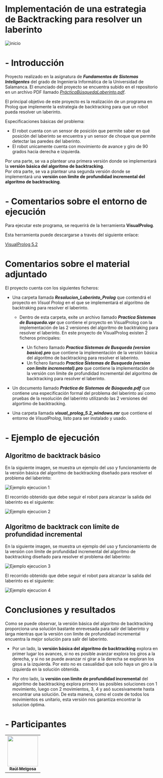 # Implementación de una estrategia de Backtracking para resolver un laberinto

![inicio](https://github.com/rmelgo/FSI-Sistema-de-busqueda-laberinto-backtrack/assets/145989723/763abf67-044f-4690-ae5e-e3d5bc6576c6)

# - Introducción

Proyecto realizado en la asignatura de ***Fundamentos de Sistemas Inteligentes*** del grado de Ingenieria Informática de la Universidad de Salamanca. El enunciado del proyecto se encuentra subido en el repositorio en un archivo PDF llamado <a href="https://github.com/rmelgo/FSI-Sistema-de-busqueda-laberinto-backtrack/blob/main/Pra%CC%81cticaBu%CC%81squedaLaberinto.pdf" target="_blank">*PrácticaBúsquedaLaberinto.pdf*</a>.

El principal objetivo de este proyecto es la realización de un programa en Prolog que implemente la estrategia de backtracking para que un robot pueda resolver un laberinto. 

Especificaciones básicas del problema:

- El robot cuenta con un sensor de posición que permite saber en qué posición del laberinto se encuentra y un sensor de choque que permite detectar las paredes del laberinto.
- El robot unicamente cuenta con movimiento de avance y giro de 90 grados hacia derecha e izquierda.

Por una parte, se va a plantear una primera versión donde se implementará la **versión básica del algoritmo de backtracking**.  
Por otra parte, se va a plantear una segunda versión donde se implementará una **versión con límite de profundidad incremental del algoritmo de backtracking**.

# - Comentarios sobre el entorno de ejecución

Para ejecutar este programa, se requerirá de la herramienta **VisualProlog**.    

Esta herramienta puede descargarse a través del siguiente enlace:

<a href="https://github.com/rmelgo/FSI-Sistema-de-busqueda-laberinto-backtrack/blob/main/visual_prolog_5.2_windows.rar" target="_blank">VisualProlog 5.2</a>

# Comentarios sobre el material adjuntado

El proyecto cuenta con los siguientes ficheros:

- Una carpeta llamada ***Resolucion_Laberinto_Prolog*** que contendrá el proyecto en *Visual Prolog* en el que se implementará el algoritmo de backtraking para resolver el laberinto.
  - Dentro de esta carpeta, exite un archivo llamado ***Practica Sistemas de Busqueda.vpr*** que contiene el proyecto en VisualProlog con la implementación de las 2 versiones del algoritmo de backtraking para resolver el laberinto. En este proyecto de VisualProlog existen 2 ficheros principales:
 
    - Un fichero llamado ***Practica Sistemas de Busqueda (version basica).pro*** que contiene la implementación de la versión básica del algoritmo de backtracking para resolver el laberinto.
    - Un fichero llamado ***Practica Sistemas de Busqueda (version con limite incremental).pro*** que contiene la implementación de la versión con límite de profundidad incremental del algoritmo de backtracking para resolver el laberinto.
      
- Un documento llamado ***Práctica de Sistemas de Búsqueda.pdf*** que contiene una especificación formal del problema del laberinto así como pruebas de la resolución del laberinto utilizando las 2 versiones del algortimo de backtracking.
- Una carpeta llamada ***visual_prolog_5.2_windows.rar*** que contiene el entorno de *VisualProlog*, listo para ser instalado y usado.

# - Ejemplo de ejecución

## Algoritmo de backtrack básico

En la siguiente imagen, se muestra un ejemplo del uso y funcionamiento de la versión básica del algoritmo de backtracking diseñado para resolver el problema del laberinto:

![Ejemplo ejecucion 1](https://github.com/rmelgo/FSI-Sistema-de-busqueda-laberinto-backtrack/assets/145989723/2e2b5685-1f63-49ed-9f35-1dc511466e5b)

El recorrido obtenido que debe seguir el robot para alcanzar la salida del laberinto es el siguiente:

![Ejemplo ejecucion 2](https://github.com/rmelgo/FSI-Sistema-de-busqueda-laberinto-backtrack/assets/145989723/f3eeb465-e9bf-408e-ba98-7c14981faf55)

## Algoritmo de backtrack con límite de profundidad incremental

En la siguiente imagen, se muestra un ejemplo del uso y funcionamiento de la versión con límite de profundidad incremental del algoritmo de backtracking diseñado para resolver el problema del laberinto:

![Ejemplo ejecucion 3](https://github.com/rmelgo/FSI-Sistema-de-busqueda-laberinto-backtrack/assets/145989723/c32549d1-ecd9-4826-b516-bff55d819838)

El recorrido obtenido que debe seguir el robot para alcanzar la salida del laberinto es el siguiente:

![Ejemplo ejecucion 4](https://github.com/rmelgo/FSI-Sistema-de-busqueda-laberinto-backtrack/assets/145989723/3d3fc4fb-f7b6-4044-a641-5896a423af6a)

# Conclusiones y resultados

Como se puede observar, la versión básica del algoritmo de backtracking proporciona una solución bastante enrevesada para salir del laberinto y larga mientras que la versión con límite de profundidad incremental encuentra la mejor solución para salir del laberinto.

- Por un lado, la **versión básica del algoritmo de backtracking** explora en primer lugar los avances, si no es posible avanzar explora los giros a la derecha, y si no se puede avanzar ni girar a la derecha se exploran los giros a la izquierda. Por esto no es casualidad que solo haya un giro a la izquierda en la solución obtenida.

- Por otro lado, la **versión con límite de profundidad incremental** del algoritmo de backtracking explora primero las posibles soluciones con 1 movimiento, luego con 2 movimientos, 3, 4 y asó sucesivamente hasta encontrar una solución. De esta manera, como el coste de todos los movimientos es unitario, esta versión nos garantiza encontrar la solucion óptima.

# - Participantes

<table>
  <td align="center"><a href="https://github.com/rmelgo"><img src="https://avatars.githubusercontent.com/u/145989723?s=400&u=e5c06adba3f3c418207178abc845d398b3d5f77f&v=4" width="100px;" alt=""/><br /><sub><b>Raúl Melgosa</b></sub></a><br/> 
</table>
